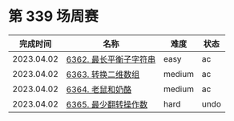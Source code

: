 # 第 339 场周赛

**完成时间**|**名称**|**难度**|**状态**
------------|--------|--------|--------
2023.04.02|[6362. 最长平衡子字符串](./6362.%20最长平衡子字符串)|easy|ac
2023.04.02|[6363. 转换二维数组](./6363.%20转换二维数组)|medium|ac
2023.04.02|[6364. 老鼠和奶酪](./6364.%20老鼠和奶酪)|medium|ac
2023.04.02|[6365. 最少翻转操作数](./6365.%20最少翻转操作数)|hard|undo
